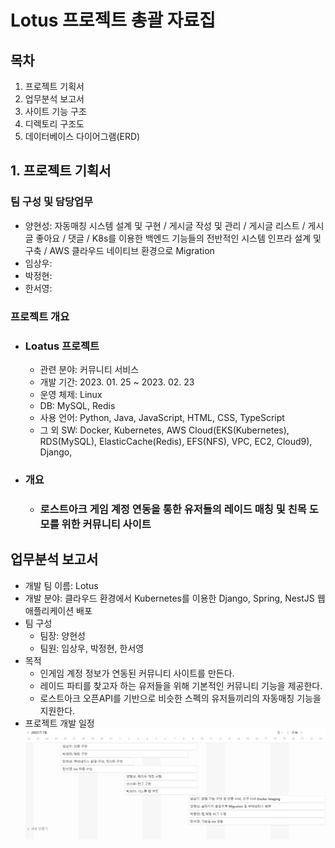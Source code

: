 # Lotus 프로젝트 총괄 자료집
## 목차
1. 프로젝트 기획서
2. 업무분석 보고서
3. 사이트 기능 구조
4. 디렉토리 구조도
5. 데이터베이스 다이어그램(ERD)

## 1. 프로젝트 기획서
### 팀 구성 및 담당업무
- 양현성: 자동매칭 시스템 설계 및 구현 / 게시글 작성 및 관리 / 게시글 리스트 / 게시글 좋아요 / 댓글 / K8s를 이용한 백엔드 기능들의 전반적인 시스템 인프라 설계 및 구축 / AWS 클라우드 네이티브 환경으로 Migration
- 임상우:
- 박정현:
- 한서영:

### 프로젝트 개요
- ### Loatus 프로젝트
    - 관련 분야: 커뮤니티 서비스
    - 개발 기간: 2023. 01. 25 ~ 2023. 02. 23
    - 운영 체제: Linux
    - DB: MySQL, Redis
    - 사용 언어: Python, Java, JavaScript, HTML, CSS, TypeScript
    - 그 외 SW: Docker, Kubernetes, AWS Cloud(EKS(Kubernetes), RDS(MySQL), ElasticCache(Redis), EFS(NFS), VPC, EC2, Cloud9), Django,
- ### 개요
    - ### 로스트아크 게임 계정 연동을 통한 유저들의 레이드 매칭 및 친목 도모를 위한 커뮤니티 사이트

## 업무분석 보고서
- 개발 팀 이름: Lotus
- 개발 분야: 클라우드 환경에서 Kubernetes를 이용한 Django, Spring, NestJS 웹 애플리케이션 배포
- 팀 구성
    - 팀장: 양현성
    - 팀원: 임상우, 박정현, 한서영
- 목적
    - 인게임 계정 정보가 연동된 커뮤니티 사이트를 만든다.
    - 레이드 파티를 찾고자 하는 유저들을 위해 기본적인 커뮤니티 기능을 제공한다.
    - 로스트아크 오픈API를 기반으로 비슷한 스펙의 유저들끼리의 자동매칭 기능을 지원한다.
- 프로젝트 개발 일정
![img](./images/0227-1.png)

